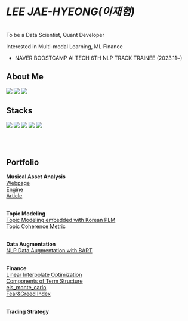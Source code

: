 # *LEE JAE-HYEONG(이재형)*
</br>
To be a Data Scientist, Quant Developer </br>

Interested in Multi-modal Learning, ML Finance</br>

- NAVER BOOSTCAMP AI TECH 6TH NLP TRACK TRAINEE (2023.11~)

## About Me
[<img src="https://img.shields.io/badge/Tistory-000000?style=flat-square&logo=Python&logoColor=white"/>](https://jaealways.tistory.com/)
[<img src="https://img.shields.io/badge/githubpages-222222?style=flat-square&logo=Python&logoColor=white"/>](https://jaealways.github.io/)
[<img src="https://img.shields.io/badge/GitHub-181717?style=flat-square&logo=Python&logoColor=white"/>](https://github.com/jaealways)

## Stacks
[<img src="https://img.shields.io/badge/Python-3776AB?style=flat-square&logo=Python&logoColor=white"/>]()
[<img src="https://img.shields.io/badge/NumPy-013243?style=flat-square&logo=NumPy&logoColor=white"/>]()
[<img src="https://img.shields.io/badge/PyTorch-EE4C2C?style=flat-square&logo=PyTorch&logoColor=white"/>]()
[<img src="https://img.shields.io/badge/MySQL-4479A1?style=flat-square&logo=MySQL&logoColor=white"/>]()
[<img src="https://img.shields.io/badge/MongoDB-47A248?style=flat-square&logo=MongoDB&logoColor=white"/>]()

</br></br>
## Portfolio
**Musical Asset Analysis**</br>
[Webpage](https://musicowlabs.com)</br>
[Engine](https://github.com/jaealways/mint)</br>
[Article](https://jaealways.tistory.com/category/PROJECT/MuTech)</br></br>


**Topic Modeling**</br>
[Topic Modeling embedded with Korean PLM](https://github.com/jaealways/topic_modeling_Korean_PLM)</br>
[Topic Coherence Metric](https://github.com/jaealways/coherence_topic_model)</br></br>

**Data Augmentation**</br>
[NLP Data Augmentation with BART](https://github.com/jaealways/data_augmentation_BART)</br></br>

**Finance**</br>
[Linear Interpolate Optimization](https://github.com/jaealways/linear_interpolate_opt)</br>
[Components of Term Structure](https://github.com/jaealways/components_on_term_structure)</br>
[els_monte_carlo](https://github.com/jaealways/els_price_monte_carlo)</br>
[Fear&Greed Index](https://github.com/jaealways/fear-and-greed)</br></br>


**Trading Strategy**</br>


